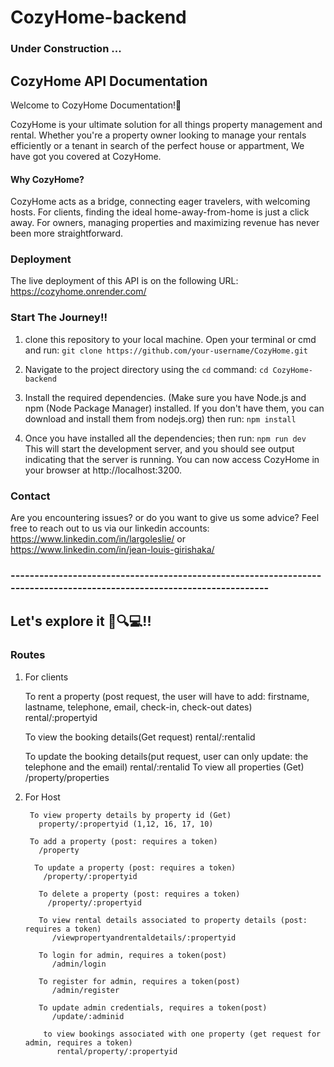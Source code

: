 # CozyHome-backend

### Under Construction ...
 
## CozyHome API Documentation
Welcome to CozyHome Documentation!🏡

CozyHome is your ultimate solution for all things property management and rental. 
Whether you're a property owner looking to manage your rentals efficiently or a tenant in search of the perfect house or appartment, 
We have got you covered at CozyHome.

#### Why CozyHome?
CozyHome acts as a bridge, connecting eager travelers, with welcoming hosts.
For clients, finding the ideal home-away-from-home is just a click away. 
For owners, managing properties and maximizing revenue has never been more straightforward.

### Deployment
The live deployment of this API is on the following URL: https://cozyhome.onrender.com/


### Start The Journey!!

1. clone this repository to your local machine.
       Open your terminal or cmd and run: 
       ```git clone https://github.com/your-username/CozyHome.git```

2. Navigate to the project directory using the `cd` command:
      ```cd CozyHome-backend```

3. Install the required dependencies. (Make sure you have Node.js and npm (Node Package Manager) installed. If you don't have them, you can download and install them from nodejs.org)
     then run:
      ```npm install```

4. Once you have installed all the dependencies; then run:
      ```npm run dev```
    This will start the development server, and you should see output indicating that the server is running. 
You can now access CozyHome in your browser at http://localhost:3200.

### Contact
Are you encountering issues? or do you want to give us some advice?
 Feel free to reach out to us via our linkedin accounts: 
  https://www.linkedin.com/in/largoleslie/ or https://www.linkedin.com/in/jean-louis-girishaka/
### ----------------------------------------------------------------------------------------------------------------------- ###
## Let's explore it 🚀🔍💻!!

### Routes

1. For clients

     To rent a property (post request, the user will have to add: firstname, lastname, telephone, email, check-in, check-out dates)
       rental/:propertyid 

      To view the booking details(Get request)
        rental/:rentalid

      To update the booking details(put request, user can only update: the telephone and the email)
        rental/:rentalid
       To view all properties (Get)
         /property/properties
   
2. For Host

        To view property details by property id (Get)
          property/:propertyid (1,12, 16, 17, 10)

        To add a property (post: requires a token) 
          /property

         To update a property (post: requires a token) 
           /property/:propertyid 

          To delete a property (post: requires a token) 
            /property/:propertyid

          To view rental details associated to property details (post: requires a token) 
             /viewpropertyandrentaldetails/:propertyid

          To login for admin, requires a token(post)
             /admin/login

          To register for admin, requires a token(post)
             /admin/register

          To update admin credentials, requires a token(post)
             /update/:adminid

           to view bookings associated with one property (get request for admin, requires a token)
              rental/property/:propertyid
